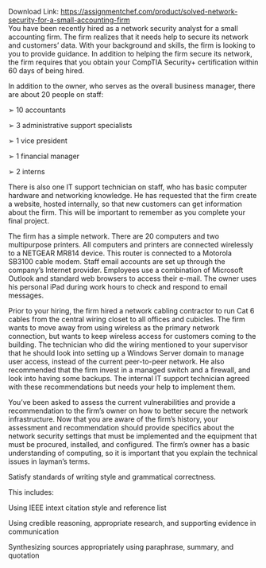 Download Link: https://assignmentchef.com/product/solved-network-security-for-a-small-accounting-firm
<br>
You have been recently hired as a network security analyst for a small accounting firm. The firm realizes that it needs help to secure its network and customers’ data. With your background and skills, the firm is looking to you to provide guidance. In addition to helping the firm secure its network, the firm requires that you obtain your CompTIA Security+ certification within 60 days of being hired.

In addition to the owner, who serves as the overall business manager, there are about 20 people on staff:

➢ 10 accountants

➢ 3 administrative support specialists

➢ 1 vice president

➢ 1 financial manager

➢ 2 interns

There is also one IT support technician on staff, who has basic computer hardware and networking knowledge. He has requested that the firm create a website, hosted internally, so that new customers can get information about the firm. This will be important to remember as you complete your final project.

The firm has a simple network. There are 20 computers and two multipurpose printers. All computers and printers are connected wirelessly to a NETGEAR MR814 device. This router is connected to a Motorola SB3100 cable modem. Staff email accounts are set up through the company’s Internet provider. Employees use a combination of Microsoft Outlook and standard web browsers to access their e-mail. The owner uses his personal iPad during work hours to check and respond to email messages.

Prior to your hiring, the firm hired a network cabling contractor to run Cat 6 cables from the central wiring closet to all offices and cubicles. The firm wants to move away from using wireless as the primary network connection, but wants to keep wireless access for customers coming to the building. The technician who did the wiring mentioned to your supervisor that he should look into setting up a Windows Server domain to manage user access, instead of the current peer-to-peer network. He also recommended that the firm invest in a managed switch and a firewall, and look into having some backups. The internal IT support technician agreed with these recommendations but needs your help to implement them.

You’ve been asked to assess the current vulnerabilities and provide a recommendation to the firm’s owner on how to better secure the network infrastructure. Now that you are aware of the firm’s history, your assessment and recommendation should provide specifics about the network security settings that must be implemented and the equipment that must be procured, installed, and configured. The firm’s owner has a basic understanding of computing, so it is important that you explain the technical issues in layman’s terms.

Satisfy standards of writing style and grammatical correctness.

This includes:

Using IEEE intext citation style and reference list

Using credible reasoning, appropriate research, and supporting evidence in communication

Synthesizing sources appropriately using paraphrase, summary, and quotation